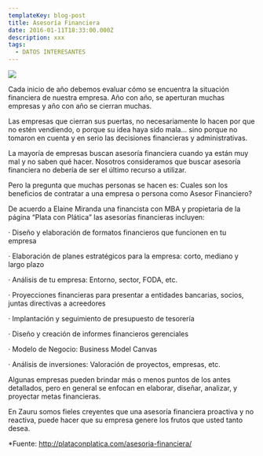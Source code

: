 ```yaml
---
templateKey: blog-post
title: Asesoría Financiera
date: 2016-01-11T18:33:00.000Z
description: xxx
tags:
  - DATOS INTERESANTES
---
```

![](/img/asesoria.jpg)



Cada inicio de año debemos evaluar cómo se encuentra la situación financiera de nuestra empresa. Año con año, se aperturan muchas empresas y año con año se cierran muchas.

Las empresas que cierran sus puertas, no necesariamente lo hacen por que no estén vendiendo, o porque su idea haya sido mala… sino porque no tomaron en cuenta y en serio las decisiones financieras y administrativas.

La mayoría de empresas buscan asesoría financiera cuando ya están muy mal y no saben qué hacer.  Nosotros consideramos que buscar asesoría financiera no debería de ser el último recurso a utilizar.

Pero la pregunta que muchas personas se hacen es: Cuales son los beneficios de contratar a una empresa o persona como Asesor Financiero?

De acuerdo a Elaine Miranda una financista con MBA y propietaria de la página “Plata con Plática” las asesorías financieras incluyen:

·       Diseño y elaboración de formatos financieros que funcionen en tu empresa

·       Elaboración de planes estratégicos para la empresa: corto, mediano y largo plazo

·       Análisis de tu empresa: Entorno, sector, FODA, etc.

·       Proyecciones financieras para presentar a entidades bancarias, socios, juntas directivas a   acreedores

·       Implantación y seguimiento de presupuesto de tesorería

·       Diseño y creación de informes financieros gerenciales

·       Modelo de Negocio: Business Model Canvas

·       Análisis de inversiones: Valoración de proyectos, empresas, etc.

Algunas empresas pueden brindar más o menos puntos de los antes detallados, pero en general se enfocan en elaborar, diseñar, analizar, y proyectar metas financieras.

En Zauru somos fieles creyentes que una asesoría financiera proactiva y no reactiva, puede hacer que su empresa genere los frutos que usted tanto desea.

\*Fuente: http://plataconplatica.com/asesoria-financiera/
